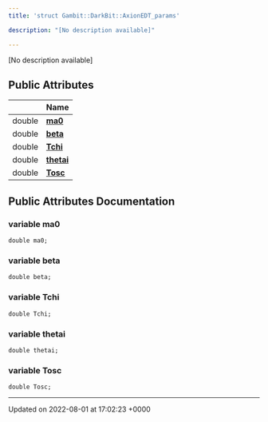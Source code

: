 ```yaml
---
title: 'struct Gambit::DarkBit::AxionEDT_params'

description: "[No description available]"

---
```









[No description available]

## Public Attributes

|                | Name           |
| -------------- | -------------- |
| double | **[ma0](/documentation/code/classes/structgambit_1_1darkbit_1_1axionedt__params/#variable-ma0)**  |
| double | **[beta](/documentation/code/classes/structgambit_1_1darkbit_1_1axionedt__params/#variable-beta)**  |
| double | **[Tchi](/documentation/code/classes/structgambit_1_1darkbit_1_1axionedt__params/#variable-tchi)**  |
| double | **[thetai](/documentation/code/classes/structgambit_1_1darkbit_1_1axionedt__params/#variable-thetai)**  |
| double | **[Tosc](/documentation/code/classes/structgambit_1_1darkbit_1_1axionedt__params/#variable-tosc)**  |

## Public Attributes Documentation

### variable ma0

```
double ma0;
```


### variable beta

```
double beta;
```


### variable Tchi

```
double Tchi;
```


### variable thetai

```
double thetai;
```


### variable Tosc

```
double Tosc;
```


-------------------------------

Updated on 2022-08-01 at 17:02:23 +0000